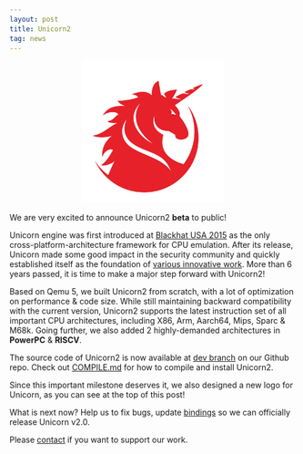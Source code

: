 ```yaml
---
layout: post
title: Unicorn2
tag: news
---
```


<p align="center">
<img width="250" src="images/unicorn.png">
</p>

We are very excited to announce Unicorn2 **beta** to public!

Unicorn engine was first introduced at [Blackhat USA 2015](/blackhat2015) as the only cross-platform-architecture framework for CPU emulation. After its release, Unicorn made some good impact in the security community and quickly established itself as the foundation of [various innovative work](/showcase). More than 6 years passed, it is time to make a major step forward with Unicorn2!

Based on Qemu 5, we built Unicorn2 from scratch, with a lot of optimization on performance & code size. While still maintaining backward compatibility with the current version, Unicorn2 supports the latest instruction set of all important CPU architectures, including X86, Arm, Aarch64, Mips, Sparc & M68k. Going further, we also added 2 highly-demanded architectures in **PowerPC** & **RISCV**.

The source code of Unicorn2 is now available at [dev branch](https://github.com/unicorn-engine/unicorn/tree/dev) on our Github repo. Check out [COMPILE.md](https://github.com/unicorn-engine/unicorn/blob/dev/docs/COMPILE.md) for how to compile and install Unicorn2.

Since this important milestone deserves it, we also designed a new logo for Unicorn, as you can see at the top of this post!

What is next now? Help us to fix bugs, update [bindings](https://github.com/unicorn-engine/unicorn/tree/dev/bindings) so we can officially release Unicorn v2.0.

Please [contact](/contact) if you want to support our work.

